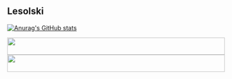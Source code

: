 ## Lesolski
[![Anurag's GitHub stats](https://github-readme-stats.vercel.app/api?username=lesolski&show_icons=true&theme=gruvbox)](https://github.com/lesolski?tab=repositories)

<p align="right">
<a href="https://discordapp.com/users/924759695753900137" target="_blank">
  <img src="https://github.com/lesolski/lesolski/blob/main/assets/discord-logo-brand.svg" width="100%" height="40">
</a>
<a href="https://twitter.com/lesolski" target="_blank">
  <img src="https://github.com/lesolski/lesolski/blob/main/assets/twitter-logo-brand.svg" width="100%" height="40">
</a>
</p>
